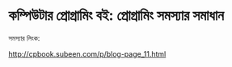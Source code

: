 ﻿# কম্পিউটার প্রোগ্রামিং বই: প্রোগ্রামিং সমস্যার সমাধান


সমস্যার লিংক:

http://cpbook.subeen.com/p/blog-page_11.html